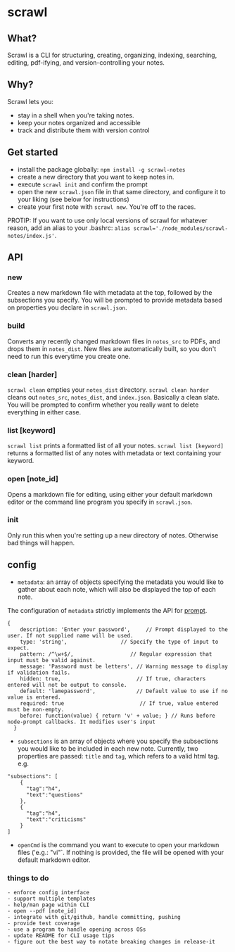 # scrawl

## What?
Scrawl is a CLI for structuring, creating, organizing, indexing, searching, editing, pdf-ifying, and version-controlling your notes.

## Why?

Scrawl lets you:

- stay in a shell when you're taking notes.
- keep your notes organized and accessible
- track and distribute them with version control

## Get started

- install the package globally: `npm install -g scrawl-notes` 
- create a new directory that you want to keep notes in.
- execute `scrawl init` and confirm the prompt
- open the new `scrawl.json` file in that same directory, and configure it to your liking (see below for instructions)
- create your first note with `scrawl new`. You're off to the races.

PROTIP: If you want to use only local versions of scrawl for whatever reason, add an alias to your .bashrc: `alias scrawl='./node_modules/scrawl-notes/index.js'`.
## API

### new
Creates a new markdown file with metadata at the top, followed by the subsections you specify. You will be prompted to provide metadata based on properties you declare in `scrawl.json`.

### build
Converts any recently changed markdown files in `notes_src` to PDFs, and drops them in `notes_dist`. New files are automatically built, so you don't need to run this everytime you create one.

### clean [harder]
`scrawl clean` empties your `notes_dist` directory. `scrawl clean harder` cleans out `notes_src`, `notes_dist`, and `index.json`. Basically a clean slate. You will be prompted to confirm whether you really want to delete everything in either case.

### list [keyword]
`scrawl list` prints a formatted list of all your notes. `scrawl list [keyword]` returns a formatted list of any notes with metadata or text containing your keyword.

### open [note_id]
Opens a markdown file for editing, using either your default markdown editor or the command line program you specify in `scrawl.json`.

### init 
Only run this when you're setting up a new directory of notes. Otherwise bad things will happen.

## config

- `metadata`: an array of objects specifying the metadata you would like to gather about each note, which will also be displayed the top of each note. 

The configuration of `metadata` strictly implements the API for [prompt](https://www.npmjs.com/package/prompt). 

```
{
    description: 'Enter your password',     // Prompt displayed to the user. If not supplied name will be used. 
    type: 'string',                 // Specify the type of input to expect. 
    pattern: /^\w+$/,                  // Regular expression that input must be valid against. 
    message: 'Password must be letters', // Warning message to display if validation fails. 
    hidden: true,                        // If true, characters entered will not be output to console. 
    default: 'lamepassword',             // Default value to use if no value is entered. 
    required: true                        // If true, value entered must be non-empty. 
    before: function(value) { return 'v' + value; } // Runs before node-prompt callbacks. It modifies user's input 
  }
```

- `subsections` is an array of objects where you specify the subsections you would like to be included in each new note. Currently, two properties are passed: `title` and `tag`, which refers to a valid html tag. 
e.g.
```
"subsections": [
    {
      "tag":"h4",
      "text":"questions"
    },
    {
      "tag":"h4",
      "text":"criticisms"
    }
]
```
- `openCmd` is the command you want to execute to open your markdown files ('e.g.: "vi"`. If nothing is provided, the file will be opened with your default markdown editor.

### things to do
    - enforce config interface
    - support multiple templates
    - help/man page within CLI
    - open --pdf [note_id]
    - integrate with git/github, handle committing, pushing
    - provide test coverage
    - use a program to handle opening across OSs
    - update README for CLI usage tips
    - figure out the best way to notate breaking changes in release-it
